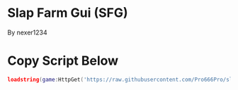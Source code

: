# Slap Farm Gui (SFG)

By nexer1234

# Copy Script Below

```lua
loadstring(game:HttpGet('https://raw.githubusercontent.com/Pro666Pro/slapfarmgui/main/main.lua'))()
```
